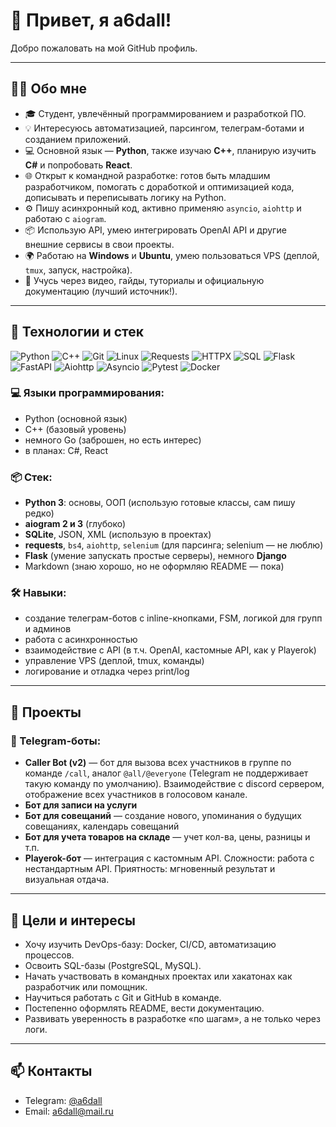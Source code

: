 # 👋 Привет, я a6dall!
Добро пожаловать на мой GitHub профиль.  

---

## 🧑‍💻 Обо мне
- 🎓 Студент, увлечённый программированием и разработкой ПО.
- 💡 Интересуюсь автоматизацией, парсингом, телеграм-ботами и созданием приложений.
- 💻 Основной язык — **Python**, также изучаю **C++**, планирую изучить **C#** и попробовать **React**.
- 🌐 Открыт к командной разработке: готов быть младшим разработчиком, помогать с доработкой и оптимизацией кода, дописывать и переписывать логику на Python.
- ⚙️ Пишу асинхронный код, активно применяю `asyncio`, `aiohttp` и работаю с `aiogram`.
- 📦 Использую API, умею интегрировать OpenAI API и другие внешние сервисы в свои проекты.
- 🌍 Работаю на **Windows** и **Ubuntu**, умею пользоваться VPS (деплой, `tmux`, запуск, настройка).
- 🧠 Учусь через видео, гайды, туториалы и официальную документацию (лучший источник!).

---

## 🧠 Технологии и стек
![Python](https://img.shields.io/badge/Python-3776AB?style=for-the-badge&logo=python&logoColor=white)
![C++](https://img.shields.io/badge/C++-00599C?style=for-the-badge&logo=c%2B%2B&logoColor=white)
![Git](https://img.shields.io/badge/Git-F05032?style=for-the-badge&logo=git&logoColor=white)
![Linux](https://img.shields.io/badge/Linux-FCC624?style=for-the-badge&logo=linux&logoColor=black)
![Requests](https://img.shields.io/badge/Requests-000000?style=for-the-badge&logo=python&logoColor=white)
![HTTPX](https://img.shields.io/badge/HTTPX-0078D4?style=for-the-badge&logo=python&logoColor=white)
![SQL](https://img.shields.io/badge/SQL-4479A1?style=for-the-badge&logo=mysql&logoColor=white)
![Flask](https://img.shields.io/badge/Flask-000000?style=for-the-badge&logo=flask&logoColor=white)
![FastAPI](https://img.shields.io/badge/FastAPI-009688?style=for-the-badge&logo=fastapi&logoColor=white)
![Aiohttp](https://img.shields.io/badge/Aiohttp-2C5BB4?style=for-the-badge&logo=python&logoColor=white)
![Asyncio](https://img.shields.io/badge/Asyncio-333333?style=for-the-badge&logo=python&logoColor=white)
![Pytest](https://img.shields.io/badge/Pytest-0A9EDC?style=for-the-badge&logo=pytest&logoColor=white)
![Docker](https://img.shields.io/badge/Docker-2496ED?style=for-the-badge&logo=docker&logoColor=white)

### 💻 Языки программирования:
- Python (основной язык)
- C++ (базовый уровень)
- немного Go (заброшен, но есть интерес)
- в планах: C#, React

### 📦 Стек:
- **Python 3**: основы, ООП (использую готовые классы, сам пишу редко)
- **aiogram 2 и 3** (глубоко)
- **SQLite**, JSON, XML (использую в проектах)
- **requests**, `bs4`, `aiohttp`, `selenium` (для парсинга; selenium — не люблю)
- **Flask** (умение запускать простые серверы), немного **Django**
- Markdown (знаю хорошо, но не оформляю README — пока)

### 🛠 Навыки:
- создание телеграм-ботов с inline-кнопками, FSM, логикой для групп и админов
- работа с асинхронностью
- взаимодействие с API (в т.ч. OpenAI, кастомные API, как у Playerok)
- управление VPS (деплой, tmux, команды)
- логирование и отладка через print/log

---

## 🚀 Проекты

### 🤖 Telegram-боты:
- **Caller Bot (v2)** — бот для вызова всех участников в группе по команде `/call`, аналог `@all/@everyone` (Telegram не поддерживает такую команду по умолчанию). Взаимодействие с discord сервером, отображение всех участников в голосовом канале.
- **Бот для записи на услуги**
- **Бот для совещаний** — создание нового, упоминания о будущих совещаниях, календарь совещаний
- **Бот для учета товаров на складе** — учет кол-ва, цены, разницы и т.п.
- **Playerok-бот** — интеграция с кастомным API. Сложности: работа с нестандартным API. Приятность: мгновенный результат и визуальная отдача.

---

## 🎯 Цели и интересы

- Хочу изучить DevOps-базу: Docker, CI/CD, автоматизацию процессов.
- Освоить SQL-базы (PostgreSQL, MySQL).
- Начать участвовать в командных проектах или хакатонах как разработчик или помощник.
- Научиться работать с Git и GitHub в команде.
- Постепенно оформлять README, вести документацию.
- Развивать уверенность в разработке «по шагам», а не только через логи.

---

## 📫 Контакты  
- Telegram: [@a6dall](https://t.me/a6dall)  
- Email: a6dall@mail.ru
